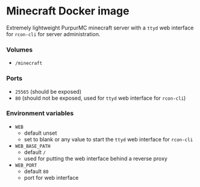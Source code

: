 # Minecraft Docker image
Extremely lightweight PurpurMC minecraft server with a `ttyd` web interface for `rcon-cli` for server administration.

### Volumes
- `/minecraft`

### Ports
- `25565` (should be exposed)
- `80` (should not be exposed, used for `ttyd` web interface for `rcon-cli`)

### Environment variables
- `WEB`
    - default unset
    - set to blank or any value to start the `ttyd` web interface for `rcon-cli`
- `WEB_BASE_PATH`
    - default `/`
    - used for putting the web interface behind a reverse proxy
- `WEB_PORT`
    - default `80`
    - port for web interface
